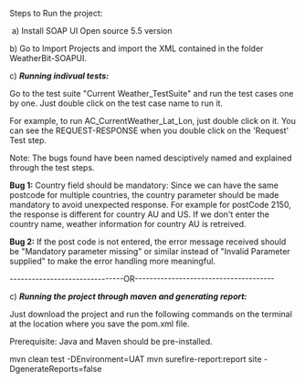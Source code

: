 Steps to Run the project:

​ a) Install SOAP UI Open source 5.5 version

 b) Go to Import Projects and import the XML contained in the folder WeatherBit-SOAPUI.

c) ***Running indivual tests:***

Go to the test suite "Current Weather_TestSuite" and run the test cases one by one. Just double click on the test case name to run it.

For example, to run AC_CurrentWeather_Lat_Lon, just double click on it. You can see the REQUEST-RESPONSE when you double click on the 'Request' Test step.

Note: The bugs found have been named desciptively named and explained through the test steps. 

**Bug 1:** Country field should be mandatory:  Since we can have the same postcode for multiple countries, the country parameter should be made mandatory to avoid unexpected response. For example for postCode 2150, the response is different for country AU and US. If we don't enter the country name, weather information for country AU is retreived. 

**Bug 2:** If the post code is not entered, the error message received should be "Mandatory parameter missing" or similar instead of "Invalid Parameter supplied" to make the error handling more meaningful. 

-------------------------------OR--------------------------------------

c) ***Running the project through maven and generating report:***

Just download the project and run the following commands on the terminal at the location where you save the pom.xml file.

Prerequisite: Java and Maven should be pre-installed. 

 mvn clean test  -DEnvironment=UAT
mvn surefire-report:report site -DgenerateReports=false
```
